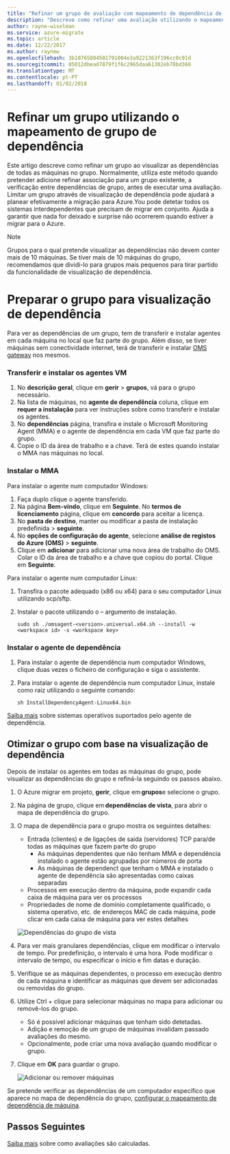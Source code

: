 ```yaml
---
title: "Refinar um grupo de avaliação com mapeamento de dependência de grupo no Azure migrar | Microsoft Docs"
description: "Descreve como refinar uma avaliação utilizando o mapeamento de grupo de dependência no serviço Azure migrar."
author: rayne-wiselman
ms.service: azure-migrate
ms.topic: article
ms.date: 12/22/2017
ms.author: raynew
ms.openlocfilehash: 3b10765894501791004e3a9221363f196cc0c91d
ms.sourcegitcommit: 85012dbead7879f1f6c2965daa61302eb78bd366
ms.translationtype: MT
ms.contentlocale: pt-PT
ms.lasthandoff: 01/02/2018
---
```

# <a name="refine-a-group-using-group-dependency-mapping"></a>Refinar um grupo utilizando o mapeamento de grupo de dependência

Este artigo descreve como refinar um grupo ao visualizar as dependências de todas as máquinas no grupo. Normalmente, utiliza este método quando pretender adicione refinar associação para um grupo existente, a verificação entre dependências de grupo, antes de executar uma avaliação. Limitar um grupo através de visualização de dependência pode ajudará a planear efetivamente a migração para Azure.You pode detetar todos os sistemas interdependentes que precisam de migrar em conjunto. Ajuda a garantir que nada for deixado e surprise não ocorrerem quando estiver a migrar para o Azure. 


> [!NOTE]
> Grupos para o qual pretende visualizar as dependências não devem conter mais de 10 máquinas. Se tiver mais de 10 máquinas do grupo, recomendamos que dividi-lo para grupos mais pequenos para tirar partido da funcionalidade de visualização de dependência.


# <a name="prepare-the-group-for-dependency-visualization"></a>Preparar o grupo para visualização de dependência
Para ver as dependências de um grupo, tem de transferir e instalar agentes em cada máquina no local que faz parte do grupo. Além disso, se tiver máquinas sem conectividade internet, terá de transferir e instalar [OMS gateway](../log-analytics/log-analytics-oms-gateway.md) nos mesmos.

### <a name="download-and-install-the-vm-agents"></a>Transferir e instalar os agentes VM
1. No **descrição geral**, clique em **gerir** > **grupos**, vá para o grupo necessário.
2. Na lista de máquinas, no **agente de dependência** coluna, clique em **requer a instalação** para ver instruções sobre como transferir e instalar os agentes.
3. No **dependências** página, transfira e instale o Microsoft Monitoring Agent (MMA) e o agente de dependência em cada VM que faz parte do grupo.
4. Copie o ID da área de trabalho e a chave. Terá de estes quando instalar o MMA nas máquinas no local.

### <a name="install-the-mma"></a>Instalar o MMA

Para instalar o agente num computador Windows:

1. Faça duplo clique o agente transferido.
2. Na página **Bem-vindo**, clique em **Seguinte**. No **termos de licenciamento** página, clique em **concordo** para aceitar a licença.
3. No **pasta de destino**, manter ou modificar a pasta de instalação predefinida > **seguinte**. 
4. No **opções de configuração do agente**, selecione **análise de registos do Azure (OMS)** > **seguinte**. 
5. Clique em **adicionar** para adicionar uma nova área de trabalho do OMS. Colar o ID da área de trabalho e a chave que copiou do portal. Clique em **Seguinte**.


Para instalar o agente num computador Linux:

1. Transfira o pacote adequado (x86 ou x64) para o seu computador Linux utilizando scp/sftp.
2. Instalar o pacote utilizando o – argumento de instalação.

    ```sudo sh ./omsagent-<version>.universal.x64.sh --install -w <workspace id> -s <workspace key>```


### <a name="install-the-dependency-agent"></a>Instalar o agente de dependência
1. Para instalar o agente de dependência num computador Windows, clique duas vezes o ficheiro de configuração e siga o assistente.
2. Para instalar o agente de dependência num computador Linux, instale como raiz utilizando o seguinte comando:

    ```sh InstallDependencyAgent-Linux64.bin```

[Saiba mais](../operations-management-suite/operations-management-suite-service-map-configure.md#supported-operating-systems) sobre sistemas operativos suportados pelo agente de dependência. 

## <a name="refine-the-group-based-on-dependency-visualization"></a>Otimizar o grupo com base na visualização de dependência
Depois de instalar os agentes em todas as máquinas do grupo, pode visualizar as dependências do grupo e refiná-la seguindo os passos abaixo.

1. O Azure migrar em projeto, **gerir**, clique em **grupos**e selecione o grupo.
2. Na página de grupo, clique em **dependências de vista**, para abrir o mapa de dependência do grupo.
3. O mapa de dependência para o grupo mostra os seguintes detalhes:
    - Entrada (clientes) e de ligações de saída (servidores) TCP para/de todas as máquinas que fazem parte do grupo
        - As máquinas dependentes que não tenham MMA e dependência instalado o agente estão agrupadas por números de porta
        - As máquinas de dependenct que tenham o MMA e instalado o agente de dependência são apresentadas como caixas separadas 
    - Processos em execução dentro da máquina, pode expandir cada caixa de máquina para ver os processos
    - Propriedades de nome de domínio completamente qualificado, o sistema operativo, etc. de endereços MAC de cada máquina, pode clicar em cada caixa de máquina para ver estes detalhes

     ![Dependências do grupo de vista](./media/how-to-create-group-dependencies/view-group-dependencies.png)

3. Para ver mais granulares dependências, clique em modificar o intervalo de tempo. Por predefinição, o intervalo é uma hora. Pode modificar o intervalo de tempo, ou especificar o início e fim datas e duração.
4. Verifique se as máquinas dependentes, o processo em execução dentro de cada máquina e identificar as máquinas que devem ser adicionadas ou removidas do grupo.
5. Utilize Ctrl + clique para selecionar máquinas no mapa para adicionar ou removê-los do grupo.
    - Só é possível adicionar máquinas que tenham sido detetadas.
    - Adição e remoção de um grupo de máquinas invalidam passado avaliações do mesmo.
    - Opcionalmente, pode criar uma nova avaliação quando modificar o grupo.
5. Clique em **OK** para guardar o grupo.

    ![Adicionar ou remover máquinas](./media/how-to-create-group-dependencies/add-remove.png)

Se pretende verificar as dependências de um computador específico que aparece no mapa de dependência do grupo, [configurar o mapeamento de dependência de máquina](how-to-create-group-machine-dependencies.md).


## <a name="next-steps"></a>Passos Seguintes

[Saiba mais](concepts-assessment-calculation.md) sobre como avaliações são calculadas.
